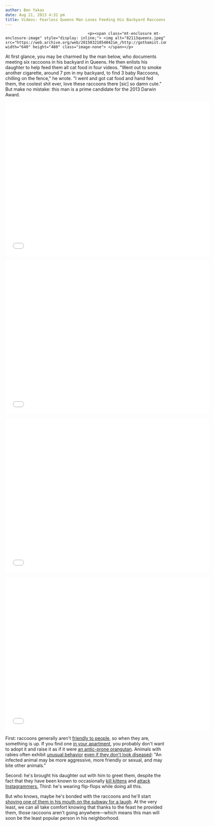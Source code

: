 ```yaml
---
author: Ben Yakas
date: Aug 21, 2013 4:32 pm
title: Videos: Fearless Queens Man Loves Feeding His Backyard Raccoons
---
```


	
										<p><span class="mt-enclosure mt-enclosure-image" style="display: inline;"> <img alt="82113queens.jpeg" src="https://web.archive.org/web/20150321054042im_/http://gothamist.com/attachments/byakas/82113queens.jpeg" width="640" height="480" class="image-none"> </span></p>

<p>At first glance, you may be charmed by the man below, who documents meeting six raccoons in his backyard in Queens. He then enlists his daughter to help feed them all cat food in four videos. &quot;Went out to smoke another cigarette, around 7 pm in my backyard, to find 3 baby Raccoons, chilling on the fence,&quot; he wrote. &quot;I went and got cat food and hand fed them, the coolest shit ever, love these raccoons there [sic] so damn cute.&quot; But make no mistake: this man is a prime candidate for the 2013 Darwin Award.</p>

<p><iframe width="640" height="480" src="//web.archive.org/web/20150321054042if_/http://www.youtube.com/embed/Q0KI0viE3Dw" frameborder="0" allowfullscreen></iframe></p>

<p><iframe width="640" height="480" src="//web.archive.org/web/20150321054042if_/http://www.youtube.com/embed/hJJHPGNb5co" frameborder="0" allowfullscreen></iframe></p>

<p><iframe width="640" height="480" src="//web.archive.org/web/20150321054042if_/http://www.youtube.com/embed/c3gdZA4G8gU" frameborder="0" allowfullscreen></iframe></p>

<p><iframe width="640" height="480" src="//web.archive.org/web/20150321054042if_/http://www.youtube.com/embed/M9OBVhy1uP4" frameborder="0" allowfullscreen></iframe></p>

<p>First: raccoons generally aren&apos;t <a href="https://web.archive.org/web/20150321054042/http://www.creaturecontrol.net/23.html?m8:post=just-a-reminder-that-raccoons-are-dangerous">friendly to people</a>, so when they are, something is up. If you find one <a href="https://web.archive.org/web/20150321054042/http://gothamist.com/2013/01/22/photo_raccoon_breaks_in_to_brooklyn.php">in your apartment</a>, you probably don&apos;t want to adopt it and raise it as if it were <a href="https://web.archive.org/web/20150321054042/http://en.wikipedia.org/wiki/Dunston_Checks_In">an antic-prone orangutan</a>. Animals with rabies often exhibit <a href="https://web.archive.org/web/20150321054042/http://www.humanesociety.org/animals/raccoons/tips/raccoon_health_concerns.html">unusual behavior</a> <a href="https://web.archive.org/web/20150321054042/http://articles.philly.com/1988-04-06/news/26249966_1_rabid-raccoons-unvaccinated-dogs-and-cats-feed-raccoons">even if they don&apos;t look diseased</a>: &quot;An infected animal may be more aggressive, more friendly or sexual, and may bite other animals.&quot;</p>

<p>Second: he&apos;s brought his daughter out with him to greet them, despite the fact that they have been known to occasionally <a href="https://web.archive.org/web/20150321054042/http://gothamist.com/2011/05/17/possibly_rabid_raccoon_breaks_into.php">kill kittens</a> and <a href="https://web.archive.org/web/20150321054042/http://gothamist.com/2013/07/31/possibly_rabid_racoons_attack_woman.php">attack Instagrammers.</a> Third: he&apos;s wearing flip-flops while doing all this. </p>

<p>But who knows, maybe he&apos;s bonded with the raccoons and he&apos;ll start <a href="https://web.archive.org/web/20150321054042/http://gothamist.com/tags/sadratman">shoving one of them in his mouth on the subway for a laugh</a>. At the very least, we can all take comfort knowing that thanks to the feast he provided them, those raccoons aren&apos;t going anywhere&#x2014;which means this man will soon be the least popular person in his neighborhood. </p>					
										
									
				